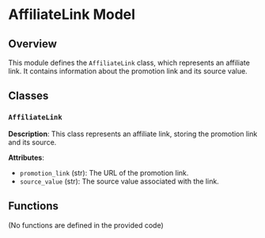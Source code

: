 # AffiliateLink Model

## Overview

This module defines the `AffiliateLink` class, which represents an affiliate link. It contains information about the promotion link and its source value.


## Classes

### `AffiliateLink`

**Description**: This class represents an affiliate link, storing the promotion link and its source.

**Attributes**:

- `promotion_link` (str): The URL of the promotion link.
- `source_value` (str): The source value associated with the link.


## Functions

(No functions are defined in the provided code)